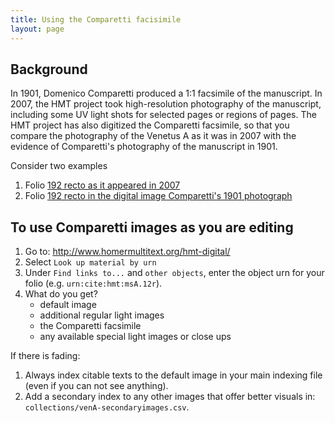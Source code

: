 ```yaml
---
title: Using the Comparetti facisimile
layout: page
---
```



## Background ##


In 1901, Domenico Comparetti produced a 1:1 facsimile of the manuscript.  In 2007, the HMT project took high-resolution photography of the manuscript, including some UV light shots for selected pages or regions of pages.  The HMT project has also digitized the Comparetti facsimile, so that you compare the photography of the Venetus A as it was in 2007 with the evidence of Comparetti's photography of the manuscript in 1901.

Consider two examples

1. Folio [192 recto as it appeared in 2007](http://www.homermultitext.org/hmt-digital/images?urn=urn:cite:hmt:vaimg.VA192RN-0363&request=GetIIPMooViewer)
2. Folio [192 recto in the digital image Comparetti's 1901 photograph](http://www.homermultitext.org/hmt-digital/images?urn=urn:cite:hmt:compimg.Comparetti_192recto205&request=GetIIPMooViewer)


## To use Comparetti images as you are editing

1. Go to: <http://www.homermultitext.org/hmt-digital/>
2. Select `Look up material by urn` 
3. Under `Find links to...` and 	`other objects`, enter the object urn for your folio (e.g. `urn:cite:hmt:msA.12r`).
4. What do you get?
	- default image
	- additional regular light images
	- the Comparetti facsimile
	- any available special light images or close ups


If there is fading:

1. Always index citable texts to the default image in your main indexing file (even if you can not see anything).
2. Add a secondary index to  any other images that offer better visuals in:  `collections/venA-secondaryimages.csv`.
